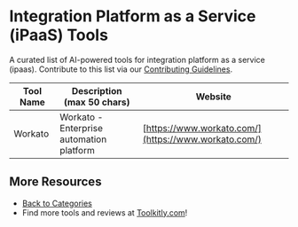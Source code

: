 # Integration Platform as a Service (iPaaS) Tools

A curated list of AI-powered tools for integration platform as a service (ipaas). Contribute to this list via our [Contributing Guidelines](https://github.com/ToolkitlyAI/awesome-ai-tools/blob/master/CONTRIBUTING.md).

| Tool Name | Description (max 50 chars) | Website |
|-----------|----------------------------|---------|
| Workato | Workato - Enterprise automation platform | [https://www.workato.com/](https://www.workato.com/) |

## More Resources
- [Back to Categories](https://github.com/ToolkitlyAI/awesome-ai-tools/blob/master/README.md)
- Find more tools and reviews at [Toolkitly.com](https://toolkitly.com)!
